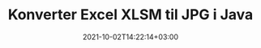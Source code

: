 ---
############################# Static ############################
layout: "autogen-gist"
date: 2021-10-02T14:22:14+03:00
draft: false
path: "da/total/java/conversion/xlsm-to-jpg/"
other_out_formats: "PDF DOC DOCX DOCM DOT DOTX DOTM TXT RTF HTML HTM MHTML MHT XLS XLSX XLSM XLSB XLT XLTX XLTM XLAM CSV TSV DIF SXC FODS PPT PPTX PPS PPSX PPSM POT POTX PPTM POTM ODT OTT OTP ODP ODS EMZ WMZ SVG SVGZ XPS TEX DCM WMF EMF BMP PNG GIF JPEG TIFF ICO WEBP JP2 TGA PSB PSD EPUB MD XML JSON DICOM FODP JPG"
ad_headline: "Java XLSM til JPG Konvertering"
ad_description: "XLSM til JPG dokumentkonverterings-API til Java | 100+ filformater understøttet"

############################# Head ############################
head_title: "Konverter Excel XLSM til JPG via Java Spreadsheet Conversion API'er"
head_description: "100 % native Java-dokumentkonverteringsbibliotek til at konvertere Excel-regneark XLSM til JPG og 100+ andre billed- og dokumentfilformater i Java-applikationer."

############################# Header ############################
title: "Konverter Excel XLSM til JPG i Java"
description: "Brug indbygget Excel-dokumentkonverteringsbibliotek – konverter XLSM til JPG og 100+ andre filformater i enhver type Java-baserede applikationer med den største nøjagtighed. Arbejd med et avanceret sæt dokumentkonverteringsfunktioner for at bevare kommandoen og tilpasse udseendet af de konverterede dokumenter efter din smag. Konverter alle populære Excel-regnearkformater til og fra Word-dokumenter, PowerPoint-præsentationer, PDF, Photoshop, e-bog, web- og billedfilformater uden brug af ekstern API eller software. Når du arbejder med Java Excel-konverterings-API'en, kan du nemt konvertere hele dokumentet på én gang eller vælge specifikke sider i kildedokumentet baseret på de selektive sideintervaller eller forskellige sidetal for nemt at konvertere til et understøttet dokumentformat."

############################# SubMenu ############################
submenu:
    enable: false

############################# Content ############################
content:
    enable: true
    block:
    - title_left: "Sådan konverteres XLSM til JPG i Java"
      content_left: |
          Udfør XLSM til JPG filkonvertering i Java ved hjælp af tre enkle trin. Se det konverterede dokument, som det er, eller gengiv det for at se det som HTML uden nogen ekstern softwareafhængighed.

          -   Opret en ny forekomst af klassen **Converter** og indlæs XLSM-filen
          -   Indstil **ConvertOptions** for JPG-dokumenttypen
          -   Kald **Convert**-metoden for **Converter**-klasseinstansen for konvertering til JPG
          -   Set options for HTML viewer
          -   Opret **Viewer**-objekt for at se konverteret JPG som HTML
          
      title_right: "Hent og installationsvejledning"
      content_right: |
          Du har brug for `GroupDocs.Conversion` og `GroupDocs.Viewer` navneområder for at konvertere mellem 100+ dokumenter og billedfilformater såsom PDF, Microsoft Word, Excel, PowerPoint, Project, Visio, Outlook, HTML og diagrammer. Udforsk andre [Java API'er til Office-dokumenter](https://products.conholdate.com/total/java/), som tilbydes af Conholdate.Total.
          
          Hent de respektive monteringsfiler fra [Hent](https://downloads.conholdate.com/total/java) eller hent hele pakken fra [Maven](https://repository.conholdate.com/webapp/#/artifacts/browse/tree/General/repo) for at tilføje 'Conholdate.Total' direkte i dit arbejdsområde.
          
      gisthash: "675fd7fb45acf595fd9f872593eb2899"
      gistfile: "excel-worksheet-to-pdf-conversion.java"
          
    - title_left: "Konverter adgangskodebeskyttet XLSM til JPG"
      content_left: |
          Indlæs og konverter dokumenter nøjagtigt, der er beskyttet med en adgangskode i dine Java-baserede applikationer. Filformatkonverterings-API'en understøtter også gengivelse af eksterne dokumenter fra forskellige kilder, herunder S3, Blob, FTP, Stream, URL eller en lokal disk.

          -   Opret en ny forekomst af klassen **Converter** og begiv kildedokumentstien
          -   Instantiér den rigtige **ConvertOptions**-klasse, f.eks. (PdfConvertOptions, WordProcessingConvertOptions, SpreadsheetConvertOptions osv.)
          -   Kald **Convert**-metoden for **Converter**-klasseinstansen og send filnavnet til det konverterede dokument
        
      title_right: "Udtræk af kildedokumentoplysninger"
      content_right: |
          Funktionen til udtrækning af dokumentoplysninger gør det ikke kun muligt at få de grundlæggende oplysninger om kildedokumentfilen, men den understøtter også udtrækning af nogle værdifulde filformatspecifikke oplysninger, såsom projektstart- og slutdatoer for en Microsoft Project-fil, eventuelle udskrivningsbegrænsninger på et PDF-dokument, liste over mapper indesluttet i en Outlook-datafil osv.

          Konverter populære dokumentfilformater på forskellige operativsystemer såsom Windows, Linux eller macOS, mens du bruger udviklingsmiljøer som NetBeans, IntelliJ IDEA og Eclipse.
          
      gisthash: "35e23082b8fa43502d6784c38947eef1"
      gistfile: "password-protected-word-document-to-pdf-conversion.java"

    - title_left: "Føj vandmærke til Excel og konverter til PDF"
      content_left: |
          Java-dokumentkonverterings-API giver dig mulighed for nøjagtigt at konvertere Excel-regnearksdokumenter nøjagtigt som den originale fil og anvende et tekstvandmærke på de konverterede dokumentsider. Brug vandmærkeindstillinger såsom skrifttype, farve, bredde, højde, baggrund og rotationsvinkel, mens du tilføjer tekstvandmærket til Excel-dokument og konverterer til en PDF-fil.

          -   Opret en ny forekomst af klassen **Converter**, og indlæs inputdokument
          -   Instantiér den rigtige **ConvertOptions**-klasse, f.eks. (PdfConvertOptions, WordProcessingConvertOptions, SpreadsheetConvertOptions osv.)
          -   Indstil egenskaben **Watermark** for **ConvertOptions**-forekomsten
          -   Angiv vandmærkeegenskaber (farve, bredde, tekst, højde osv.)
          -   Kald **Convert**-metoden for **Converter**-klasseinstansen til konvertering til PDF
        
      title_right: "Caching af konverterede dokumentresultater"
      content_right: |
          I nogle tilfælde er den konverterede dokumentstørrelse større, og det tager tid at blive konverteret. Dokumentkonverteringsbiblioteket tilbyder caching-funktionen til effektivt at håndtere sådanne situationer og fremskynde den gentagne konverteringsproces. Aktiver ICache-grænsefladen til at arbejde med tilpasset cache-implementering ved hjælp af udvidelsespunktet og kontroller cachekonverteringen, som du foretrækker.

          Konverteringsresultatet gemmes som standard på det lokale drev, men enhver form for cachelagring kan understøttes ved at implementere de relevante grænseflader såsom Amazon S3, Dropbox, Google Drive, Windows Azure, Reddis eller andre.
          
      gisthash: "6999e55b491eea2906d7fefe2e636e33"
      gistfile: "add-watermark-to-excel-worksheet-and-convert-to-pdf.java"
############################# About Formats ############################
about_formats:
    enable: false
############################# More Formats ############################
more_formats:
    enable: true
    auto: false
    other_out_formats: PDF DOC DOCX DOCM DOT DOTX DOTM TXT RTF HTML HTM MHTML MHT XLS XLSX XLSM XLSB XLT XLTX XLTM XLAM CSV TSV DIF SXC FODS PPT PPTX PPS PPSX PPSM POT POTX PPTM POTM ODT OTT OTP ODP ODS EMZ WMZ SVG SVGZ XPS TEX DCM WMF EMF BMP PNG GIF JPEG TIFF ICO WEBP JP2 TGA PSB PSD EPUB MD XML JSON DICOM FODP JPG
############################# Back to top ###############################
back_to_top:
  enable: true
---